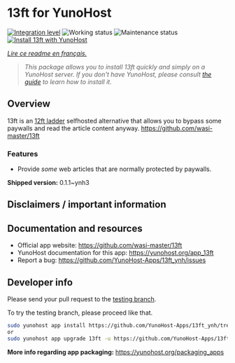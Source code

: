 <!--
N.B.: This README was automatically generated by https://github.com/YunoHost/apps/tree/master/tools/README-generator
It shall NOT be edited by hand.
-->

# 13ft for YunoHost

[![Integration level](https://dash.yunohost.org/integration/13ft.svg)](https://dash.yunohost.org/appci/app/13ft) ![Working status](https://ci-apps.yunohost.org/ci/badges/13ft.status.svg) ![Maintenance status](https://ci-apps.yunohost.org/ci/badges/13ft.maintain.svg)  
[![Install 13ft with YunoHost](https://install-app.yunohost.org/install-with-yunohost.svg)](https://install-app.yunohost.org/?app=13ft)

*[Lire ce readme en français.](./README_fr.md)*

> *This package allows you to install 13ft quickly and simply on a YunoHost server.
If you don't have YunoHost, please consult [the guide](https://yunohost.org/#/install) to learn how to install it.*

## Overview

13ft is an [12ft ladder](https://12ft.io) selfhosted alternative that allows you to bypass some paywalls and read the article content anyway.
https://github.com/wasi-master/13ft

### Features
- Provide *some* web articles that are normally protected by paywalls.


**Shipped version:** 0.1.1~ynh3
## Disclaimers / important information



## Documentation and resources

* Official app website: <https://github.com/wasi-master/13ft>
* YunoHost documentation for this app: <https://yunohost.org/app_13ft>
* Report a bug: <https://github.com/YunoHost-Apps/13ft_ynh/issues>

## Developer info

Please send your pull request to the [testing branch](https://github.com/YunoHost-Apps/13ft_ynh/tree/testing).

To try the testing branch, please proceed like that.

``` bash
sudo yunohost app install https://github.com/YunoHost-Apps/13ft_ynh/tree/testing --debug
or
sudo yunohost app upgrade 13ft -u https://github.com/YunoHost-Apps/13ft_ynh/tree/testing --debug
```

**More info regarding app packaging:** <https://yunohost.org/packaging_apps>
